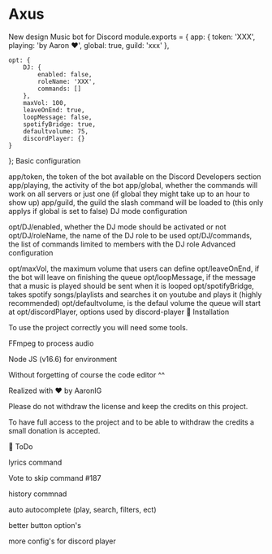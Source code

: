 # Axus
New design Music bot for Discord 
module.exports = {
    app: {
        token: 'XXX',
        playing: 'by Aaron ❤️',
        global: true,
        guild: 'xxx'
    },

    opt: {
        DJ: {
            enabled: false,
            roleName: 'XXX',
            commands: []
        },
        maxVol: 100,
        leaveOnEnd: true,
        loopMessage: false,
        spotifyBridge: true,
        defaultvolume: 75,
        discordPlayer: {}
    }
};
Basic configuration

app/token, the token of the bot available on the Discord Developers section
app/playing, the activity of the bot
app/global, whether the commands will work on all servers or just one (if global they might take up to an hour to show up)
app/guild, the guild the slash command will be loaded to (this only applys if global is set to false)
DJ mode configuration

opt/DJ/enabled, whether the DJ mode should be activated or not
opt/DJ/roleName, the name of the DJ role to be used
opt/DJ/commands, the list of commands limited to members with the DJ role
Advanced configuration

opt/maxVol, the maximum volume that users can define
opt/leaveOnEnd, if the bot will leave on finishing the queue
opt/loopMessage, if the message that a music is played should be sent when it is looped
opt/spotifyBridge, takes spotify songs/playlists and searches it on youtube and plays it (highly recommended)
opt/defaultvolume, is the defaul volume the queue will start at
opt/discordPlayer, options used by discord-player
📑 Installation

To use the project correctly you will need some tools.

FFmpeg to process audio

Node JS (v16.6) for environment

Without forgetting of course the code editor ^^

Realized with ❤️ by AaronIG

Please do not withdraw the license and keep the credits on this project.

To have full access to the project and to be able to withdraw the credits a small donation is accepted.

📝 ToDo

 lyrics command

 Vote to skip command #187

 history commnad

 auto autocomplete (play, search, filters, ect)

 better button option's

 more config's for discord player
